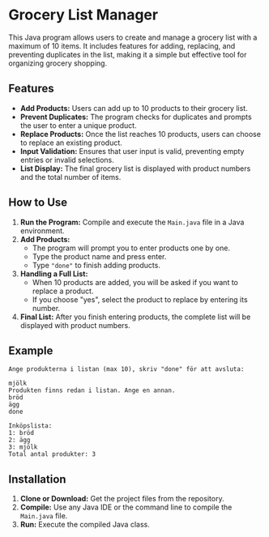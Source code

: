 # Grocery List Manager

This Java program allows users to create and manage a grocery list with a maximum of 10 items. It includes features for adding, replacing, and preventing duplicates in the list, making it a simple but effective tool for organizing grocery shopping.

## Features

- **Add Products:** Users can add up to 10 products to their grocery list.
- **Prevent Duplicates:** The program checks for duplicates and prompts the user to enter a unique product.
- **Replace Products:** Once the list reaches 10 products, users can choose to replace an existing product.
- **Input Validation:** Ensures that user input is valid, preventing empty entries or invalid selections.
- **List Display:** The final grocery list is displayed with product numbers and the total number of items.

## How to Use

1. **Run the Program:** Compile and execute the `Main.java` file in a Java environment.
2. **Add Products:**
    - The program will prompt you to enter products one by one.
    - Type the product name and press enter.
    - Type `"done"` to finish adding products.
3. **Handling a Full List:**
    - When 10 products are added, you will be asked if you want to replace a product.
    - If you choose "yes", select the product to replace by entering its number.
4. **Final List:** After you finish entering products, the complete list will be displayed with product numbers.

## Example
```
Ange produkterna i listan (max 10), skriv "done" för att avsluta:

mjölk
Produkten finns redan i listan. Ange en annan.
bröd 
ägg 
done

Inköpslista:
1: bröd
2: ägg
3: mjölk 
Total antal produkter: 3
```

## Installation

1. **Clone or Download:** Get the project files from the repository.
2. **Compile:** Use any Java IDE or the command line to compile the `Main.java` file.
3. **Run:** Execute the compiled Java class.
